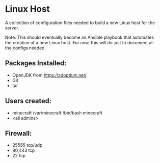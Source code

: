 # Linux Host

A collection of configuration files needed to build a new Linux host for the server.

Note: This should eventually become an Ansible playbook that automates the creation of a new Linux host. For now, this will do just to document all the configs needed.

## Packages Installed:

- OpenJDK from https://adoptium.net/
- Git
- tar

## Users created:

- minecraft /var/minecraft /bin/bash minecraft
- \<all admins\>


## Firewall:

- 25565 tcp/udp
- 80,443 tcp
- 22 tcp
